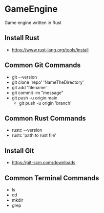 # GameEngine
Game engine written in Rust

## Install Rust 
+ https://www.rust-lang.org/tools/install


## Common Git Commands
+ git --version
+ git clone 'repo' 'NameTheDirectory'
+ git add 'filename'
+ git commit -m "message"
+ git push -u origin main
    + git push -u origin 'branch'

## Common Rust Commands
+ rustc --version
+ rustc 'path to rust file'

## Install Git 
+ https://git-scm.com/downloads

## Common Terminal Commands
+ ls
+ cd
+ mkdir
+ grep
